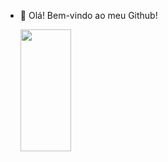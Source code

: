 - 👋 Olá! Bem-vindo ao meu Github!

  <img width="41%" height="195px" src="https://github-readme-stats.vercel.app/api/top-langs/?username=MarceloFortinoDEV&layout=compact&hide_border=true&title_color=8f00ff&text_color=ffffff&bg_color=0000aa" />
